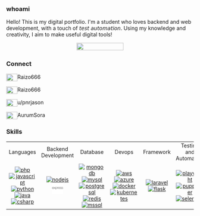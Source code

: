 ### whoami
Hello! This is my digital portfolio. I'm a student who loves backend and web development, with a touch of 𝘵𝘦𝘴𝘵 𝘢𝘶𝘵𝘰𝘮𝘢𝘵𝘪𝘰𝘯. Using my knowledge and creativity, I aim to make useful digital tools!

<div align="center">
    <img src="https://github.com/pnrjason/pnrjason/assets/39984351/765c3c4c-a64f-4f92-9028-f5f8cbc9b765" width="50%" height="50%">
</div>

### Connect
<p align="left">
<img align="center" src="https://www.svgrepo.com/show/331368/discord-v2.svg" height="20" width="30"/>Raizo666
</p>
<p align="left">
<img align="center" src="https://www.svgrepo.com/show/452115/telegram.svg" height="20" width="30"/>Raizo666
</p>
<p align="left">
<img align="center" src="https://www.svgrepo.com/show/452094/reddit.svg" height="20" width="30"/>u/pnrjason
</p>
<p align="left">
<img align="center" src="https://www.svgrepo.com/show/448251/twitch.svg" height="20" width="30"/>AurumSora
</p>

### Skills
<table>
    <tr>
        <td align="center">Languages</td>
        <td align="center">Backend Development</td>
        <td align="center">Database</td>
        <td align="center">Devops</td>
        <td align="center">Framework</td>
        <td align="center">Testing and Automation</td>
        <td align="center">Software</td>
    </tr>
    <tr>
        <td align="center">
            <a href="https://www.php.net" target="_blank"><img src="https://www.svgrepo.com/show/452088/php.svg" alt="php" width="30" height="30"></a>
            <a href="https://www.javascript.com/" target="_blank"><img src="https://www.svgrepo.com/show/353925/javascript.svg" alt="javascript" width="30" height="30"></a>
            <a href="https://www.python.org" target="_blank"><img src="https://www.svgrepo.com/show/452091/python.svg" alt="python" width="30" height="30"></a>
            <a href="https://www.java.com" target="_blank"><img src="https://www.svgrepo.com/show/452234/java.svg" alt="java" width="30" height="30"></a>
            <a href="https://www.w3schools.com/cs/" target="_blank"><img src="https://www.svgrepo.com/show/452184/csharp.svg" alt="csharp" width="30" height="30"></a>
        </td>
        <td align="center">
            <a href="https://nodejs.org" target="_blank"><img src="https://www.svgrepo.com/show/439238/nodejs.svg" alt="nodejs" width="30" height="30"></a>
            <a href="https://expressjs.com" target="_blank"><img src="https://raw.githubusercontent.com/devicons/devicon/master/icons/express/express-original-wordmark.svg" alt="express" width="30" height="30"></a>
        </td>
        <td align="center">
            <a href="https://www.mongodb.com" target="_blank"><img src="https://www.svgrepo.com/show/331488/mongodb.svg" alt="mongodb" width="30" height="30"></a>
            <a href="https://www.mysql.com" target="_blank"><img src="https://www.svgrepo.com/show/303251/mysql-logo.svg" alt="mysql" width="30" height="30"></a>
            <a href="https://www.postgresql.org" target="_blank"><img src="https://www.svgrepo.com/show/303301/postgresql-logo.svg" alt="postgresql" width="30" height="30"></a>
            <a href="https://redis.io" target="_blank"><img src="https://www.svgrepo.com/show/354272/redis.svg" alt="redis" width="30" height="30"></a>
            <a href="https://www.microsoft.com/en-us/sql-server" target="_blank"><img src="https://www.svgrepo.com/show/303229/microsoft-sql-server-logo.svg" alt="mssql" width="30" height="30"></a>
        </td>
        <td align="center">
            <a href="https://aws.amazon.com" target="_blank" rel="noreferrer"><img src="https://www.svgrepo.com/show/373458/aws.svg" alt="aws" width="30" height="30"></a>
            <a href="https://azure.microsoft.com" target="_blank" rel="noreferrer"><img src="https://www.svgrepo.com/show/331732/microsoft-azure.svg" alt="azure" width="30" height="30"></a>
            <a href="https://www.docker.com" target="_blank" rel="noreferrer"><img src="https://www.svgrepo.com/show/303231/docker-logo.svg" alt="docker" width="30" height="30"></a>
            <a href="https://kubernetes.io" target="_blank" rel="noreferrer"><img src="https://www.svgrepo.com/show/448233/kubernetes.svg" alt="kubernetes" width="30" height="30"></a>
        </td>
        <td align="center">
            <a href="https://laravel.com" target="_blank" rel="noreferrer"><img src="https://www.svgrepo.com/show/353985/laravel.svg" alt="laravel" width="30" height="30"></a>
            <a href="https://flask.palletsprojects.com/" target="_blank" rel="noreferrer"><img src="https://www.svgrepo.com/show/508915/flask.svg" alt="flask" width="30" height="30"></a>
        </td>
        <td align="center">
            <a href="https://playwright.dev" target="_blank" rel="noreferrer"><img src="https://avatars.githubusercontent.com/u/89237858?s=48&v=4" alt="playwright" width="30" height="30"></a>
            <a href="https://pptr.dev" target="_blank" rel="noreferrer"><img src="https://www.svgrepo.com/show/354228/puppeteer.svg" alt="puppeteer" width="30" height="30"></a>
            <a href="https://www.selenium.dev" target="_blank" rel="noreferrer"><img src="https://www.svgrepo.com/show/354321/selenium.svg" alt="selenium" width="30" height="30"></a>
        </td>
        <td align="center">
            <a href="https://postman.com" target="_blank" rel="noreferrer"><img src="https://www.svgrepo.com/show/354202/postman-icon.svg" alt="postman" width="30" height="30"></a>
            <a href="https://insomnia.rest" target="_blank" rel="noreferrer"><img src="https://www.svgrepo.com/show/353904/insomnia.svg" alt="insomnia" width="30" height="30"></a>
            <a href="https://portswigger.net/burp" target="_blank" rel="noreferrer"><img src="https://www.whiteoaksecurity.com/wp-content/uploads/2021/04/gc1CWg37_400x400-300x300.jpg" alt="burp suite" width="30" height="30"></a>
        </td>
    </tr>
</table>
